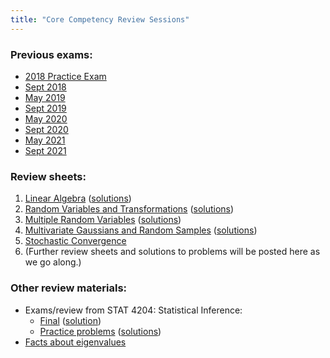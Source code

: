 ```yaml
---
title: "Core Competency Review Sessions"
---
```


### Previous exams:
* [2018 Practice Exam](/assets/practice_exam.pdf)
* [Sept 2018](/assets/Exam-Sept-18.pdf)
* [May 2019](/assets/Exam-May-19.pdf)
* [Sept 2019](/assets/Exam-Sept-19.pdf)
* [May 2020](/assets/Exam-May-20.pdf)
* [Sept 2020](/assets/Exam-Sept-20.pdf)
* [May 2021](/assets/Exam-May-21.pdf)
* [Sept 2021](/assets/Exam-Sept-21.pdf)

### Review sheets:
1. [Linear Algebra](/assets/review_doc_1.pdf) ([solutions](/assets/review_sol_1.pdf))
2. [Random Variables and Transformations](/assets/review_doc_2.pdf) ([solutions](/assets/review_sol_2.pdf))
3. [Multiple Random Variables](/assets/review_doc_3.pdf) ([solutions](/assets/review_sol_3.pdf))
4. [Multivariate Gaussians and Random Samples](/assets/review_doc_4.pdf) ([solutions](/assets/review_sol_4.pdf))
5. [Stochastic Convergence](/assets/review_doc_5.pdf)
6. (Further review sheets and solutions to problems will be posted here as we go along.)

### Other review materials:
* Exams/review from STAT 4204: Statistical Inference:
	* [Final](/assets/final_S2020.pdf) ([solution](/assets/final_solution.pdf))
	* [Practice problems](/assets/practice_problems.pdf) ([solutions](/assets/practice_problems_solutions.pdf))
* [Facts about eigenvalues](/assets/EigenvaluesFacts.pdf)
